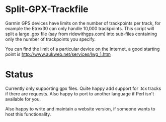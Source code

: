 # Split-GPX-Trackfile

Garmin GPS devices have limits on the number of trackpoints per track, for example the Etrex30 can only handle 10,000 trackpoints.   This script will split a large .gpx file (say from ridewithgps.com) into sub-files containing only the number of trackpoints you specify.

You can find the limit of a particular device on the Internet, a good starting point is http://www.aukweb.net/services/lwg_1.htm


# Status

Currently only supporting gpx files.   Quite happy add support for .tcx tracks if there are requests.  Also happy to port to another language if Perl isn't available for you.

Also happy to write and maintain a website version, if someone wants to host this functionality.
